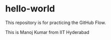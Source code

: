 # hello-world
This repository is for practicing the GitHub Flow.

This is Manoj Kumar from IIT Hyderabad
